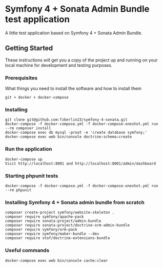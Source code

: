 # Symfony 4 + Sonata Admin Bundle test application

A little test application based on Symfony 4 + Sonata Admin Bundle.

## Getting Started

These instructions will get you a copy of the project up and running on your local machine for development and testing purposes.

### Prerequisites

What things you need to install the software and how to install them

```
git + docker + docker-compose
```

### Installing

```
git clone git@github.com:fzberlin23/symfony-4-sonata.git
docker-compose -f docker-compose.yml -f docker-compose-oneshot.yml run --rm composer install
docker-compose exec db mysql -proot -e 'create database symfony;'
docker-compose exec web bin/console doctrine:schema:create
```

### Run the application

```
docker-compose up
Visit http://localhost:8001 and http://localhost:8001/admin/dashboard
```

### Starting phpunit tests

```
docker-compose -f docker-compose.yml -f docker-compose-oneshot.yml run --rm phpunit
```

### Installing Symfony 4 + Sonata admin bundle from scratch

```
composer create-project symfony/website-skeleton .
composer require symfony/apache-pack
composer require sonata-project/admin-bundle
composer require sonata-project/doctrine-orm-admin-bundle
composer require symfony/orm-pack
composer require symfony/maker-bundle --dev
composer require stof/doctrine-extensions-bundle
```

### Useful commands

```
docker-compose exec web bin/console cache:clear
```
